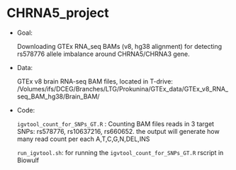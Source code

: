 # CHRNA5_project

- Goal:
  
  Downloading GTEx RNA_seq BAMs (v8, hg38 alignment) for detecting rs578776 allele imbalance around CHRNA5/CHRNA3 gene.

- Data:
  
  GTEx v8 brain RNA-seq BAM files, located in T-drive: /Volumes/ifs/DCEG/Branches/LTG/Prokunina/GTEx_data/GTEx_v8_RNA_seq_BAM_hg38/Brain_BAM/

- Code:
  
  `igvtool_count_for_SNPs_GT.R` : Counting BAM files reads in 3 target SNPs: rs578776, rs10637216, rs660652. the output will generate how many read count per each A,T,C,G,N,DEL,INS

  `run_igvtool.sh`: for running the `igvtool_count_for_SNPs_GT.R` rscript in Biowulf 
